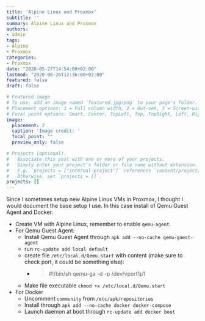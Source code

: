 ```yaml
---
title: 'Alpine Linux and Proxmox'
subtitle: ''
summary: Alpine Linux and Proxmox
authors:
- admin
tags:
- Alpine
- Proxmox
categories:
- Proxmox
date: "2020-05-27T14:54:00+02:00"
lastmod: "2020-06-26T12:36:00+02:00"
featured: false
draft: false

# Featured image
# To use, add an image named `featured.jpg/png` to your page's folder.
# Placement options: 1 = Full column width, 2 = Out-set, 3 = Screen-width
# Focal point options: Smart, Center, TopLeft, Top, TopRight, Left, Right, BottomLeft, Bottom, BottomRight
image:
  placement: 2
  caption: 'Image credit: '
  focal_point: ""
  preview_only: false

# Projects (optional).
#   Associate this post with one or more of your projects.
#   Simply enter your project's folder or file name without extension.
#   E.g. `projects = ["internal-project"]` references `content/project/deep-learning/index.md`.
#   Otherwise, set `projects = []`.
projects: []
---
```


Since I sometimes setup new Alpine Linux VMs in Proxmox, I thought I would document the base setup I use. In this case install of Qemu Guest Agent and Docker.

* Create VM with Alpine Linux, remember to enable `qemu-agent`.
* For Qemu Guest Agent:
  * Install Qemu Guest Agent through `apk add --no-cache qemu-guest-agent`
  * run `rc-update add local default`
  * create file `/etc/local.d/Qemu.start` with content (make sure to check port, it could be something else):
    * > #!/bin/sh
      > qemu-ga -d -p /dev/vport1p1
  * Make file executable `chmod +x /etc/local.d/Qemu.start`
* For Docker
  * Uncomment `community` from `/etc/apk/repositories`
  * Install through `apk add --no-cache docker docker-compose`
  * Launch daemon at boot through `rc-update add docker boot`
